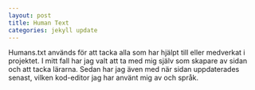 ```yaml
---
layout: post
title: Human Text
categories: jekyll update
---
```

Humans.txt används för att tacka alla som har hjälpt till eller medverkat i projektet. I mitt fall har jag valt att ta med mig själv som skapare av sidan och att tacka lärarna. Sedan har jag även med när sidan uppdaterades senast, vilken kod-editor jag har använt mig av och språk.